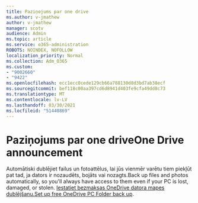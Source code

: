 ```yaml
---
title: Paziņojums par one drive
ms.author: v-jmathew
author: v-jmathew
manager: scotv
audience: Admin
ms.topic: article
ms.service: o365-administration
ROBOTS: NOINDEX, NOFOLLOW
localization_priority: Normal
ms.collection: Adm_O365
ms.custom:
- "9002660"
- "9422"
ms.openlocfilehash: ecc1ecc0cede129cb66a788130d8d3bd7ab38ecf
ms.sourcegitcommit: bef118c00aa397cd6d8941d403fe9cfa49dd8c73
ms.translationtype: MT
ms.contentlocale: lv-LV
ms.lasthandoff: 03/30/2021
ms.locfileid: "51440869"
---
```

# <a name="one-drive-announcement"></a><span data-ttu-id="ac09c-102">Paziņojums par one drive</span><span class="sxs-lookup"><span data-stu-id="ac09c-102">One Drive announcement</span></span>

<span data-ttu-id="ac09c-103">Automātiski dublējiet failus un fotoattēlus, lai jūs vienmēr varētu tiem piekļūt pat tad, ja dators ir nozaudēts, bojāts vai nozagts.</span><span class="sxs-lookup"><span data-stu-id="ac09c-103">Back up files and photos automatically, so you'll always have access to them even if your PC is lost, damaged, or stolen.</span></span> <span data-ttu-id="ac09c-104">[Iestatiet bezmaksas OneDrive datora mapes dublējšanu.](https://www.microsoft.com/microsoft-365/onedrive/pc-cloud-backup)</span><span class="sxs-lookup"><span data-stu-id="ac09c-104">[Set up free OneDrive PC Folder back up](https://www.microsoft.com/microsoft-365/onedrive/pc-cloud-backup).</span></span>
